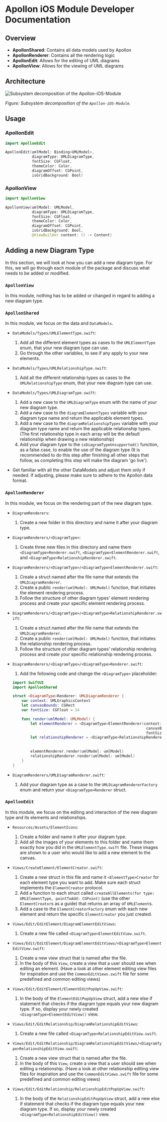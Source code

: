 # Apollon iOS Module Developer Documentation

## Overview

- **ApollonShared**: Contains all data models used by Apollon
- **ApollonRenderer**: Contains all the rendering logic
- **ApollonEdit**: Allows for the editing of UML diagrams
- **ApollonView**: Allows for the viewing of UML diagrams 

## Architecture

![Subsystem decomposition of the Apollon-iOS-Module](../images/subsystem_decomposition.png)

*Figure: Subsystem decomposition of the `Apollon-iOS-Module`.*

## Usage

### ApollonEdit
```swift
import ApollonEdit

ApollonEdit(umlModel: Binding<UMLModel>,
            diagramType: UMLDiagramType,
            fontSize: CGFloat,
            themeColor: Color,
            diagramOffset: CGPoint,
            isGridBackground: Bool)
```

### ApollonView
```swift
import ApollonView

ApollonView(umlModel: UMLModel,
            diagramType: UMLDiagramType,
            fontSize: CGFloat,
            themeColor: Color,
            diagramOffset: CGPoint,
            isGridBackground: Bool,
            @ViewBuilder content: () -> Content)
```

## Adding a new Diagram Type

In this section, we will look at how you can add a new diagram type. For this, we will go through each module of the package and discuss what needs to be added or modified.

### `ApollonView`

In this module, nothing has to be added or changed in regard to adding a new diagram type.

### `ApollonShared`

In this module, we focus on the data and `DataModels`.

- `DataModels/Types/UMLElementType.swift`: 
    1. Add all the different element types as cases to the `UMLElementType` enum, that your new diagram type can use. 
    2. Go through the other variables, to see if any apply to your new elements.
    
- `DataModels/Types/UMLRelationshipType.swift`: 
    1. Add all the different relationship types as cases to the `UMLRelationshipType` enum, that your new diagram type can use.
    
- `DataModels/Types/UMLDiagramType.swift`: 
    1. Add a new case to the `UMLDiagramType` enum with the name of your new diagram type. 
    2. Add a new case to the `diagramElementTypes` variable with your diagram type name and return the applicable element types.
    3. Add a new case to the `diagramRelationshipTypes` variable with your diagram type name and return the applicable relationship types. (The first relationship type in each array will be the default relationship when drawing a new relationship)
    4. Add your diagram type to the `isDiagramTypeUnsupported()` function, as a false case, to enable the use of the diagram type (It is recommended to do this step after finishing all other steps that follow, as completing this step will make the diagram 'go live').
    
- Get familiar with all the other DataModels and adjust them only if needed. If adjusting, please make sure to adhere to the Apollon data format.

### `ApollonRenderer`

In this module, we focus on the rendering part of the new diagram type.

- `DiagramRenderers`: 
    1. Create a new folder in this directory and name it after your diagram type.
    
- `DiagramRenderers/<DiagramType>`:
    1. Create three new files in this directory and name them `<DiagramType>Renderer.swift`, `<DiagramType>ElementRenderer.swift`, and `<DiagramType>RelationshipRenderer.swift`.

- `DiagramRenderers/<DiagramType>/<DiagramType>ElementRenderer.swift`:
    1. Create a struct named after the file name that extends the `UMLDiagramRenderer`.
    2. Create a public `render(umlModel: UMLModel)` function, that initiates the element rendering process.
    3. Follow the structure of other diagram types' element rendering process and create your specific element rendering process.

- `DiagramRenderers/<DiagramType>/<DiagramType>RelationshipRenderer.swift`:
    1. Create a struct named after the file name that extends the `UMLDiagramRenderer`.
    2. Create a public `render(umlModel: UMLModel)` function, that initiates the relationship rendering process.
    3. Follow the structure of other diagram types' relationship rendering process and create your specific relationship rendering process.
    
- `DiagramRenderers/<DiagramType>/<DiagramType>Renderer.swift`:
    1. Add the following code and change the `<DiagramType>` placeholder:
    ```swift
    import SwiftUI
    import ApollonShared

    struct <DiagramType>Renderer: UMLDiagramRenderer {
        var context: UMLGraphicsContext
        let canvasBounds: CGRect
        var fontSize: CGFloat = 14
    
        func render(umlModel: UMLModel) {
            let elementRenderer = <DiagramType>ElementRenderer(context: context,
                                                                canvasBounds: canvasBounds,
                                                                fontSize: fontSize)
            let relationshipRenderer = <DiagramType>RelationshipRenderer(context: context,
                                                                       canvasBounds: canvasBounds,
                                                                       fontSize: fontSize)
            elementRenderer.render(umlModel: umlModel)
            relationshipRenderer.render(umlModel: umlModel)
        }
    }
    ```

- `DiagramRenderers/UMLDiagramRenderer.swift`:
    1. Add your diagram type as a case to the `UMLDiagramRendererFactory` enum and return your `<DiagramType>Renderer` struct.

### `ApollonEdit`

In this module, we focus on the editing and interaction of the new diagram type and its elements and relationships.

- `Resources/Assets/ElementIcons`:
    1. Create a folder and name it after your diagram type.
    2. Add all the images of your elements to this folder and name them exactly how you did in the `UMLElementType.swift` file. These images are shown to a user who would like to add a new element to the canvas. 

- `Views/CreateElement/ElementCreator.swift`:
    1. Create a new struct in this file and name it `<ElementType>Creator` for each element type you want to add. Make sure each struct implements the `ElementCreator` protocol.
    2. Add a function to each struct called `createAllElements(for type: UMLElementType, pointToAdd: CGPoint)` (use the other `ElementCreator`s as a guide) that returns an array of `UMLElement`s.
    3. Add a case to the `ElementCreatorFactory` enum with each new element and return the specific `ElementCreator` you just created.

- `Views/Edit/EditElement/DiagramElementEditViews`:
    1. Create a new file called `<DiagramType>ElementEditView.swift`.

- `Views/Edit/EditElement/DiagramElementEditViews/<DiagramType>ElementEditView.swift`:
    1. Create a new view struct that is named after the file.
    2. In the body of this `View`, create a view that a user should see when editing an element. (Have a look at other element editing view files for inspiration and use the `CommonEditViews.swift` file for some predefined and common editing views)

- `Views/Edit/EditElement/ElementEditPopUpView.swift`:
    1. In the body of the `ElementEditPopUpView` struct, add a new else if statement that checks if the diagram type equals your new diagram type. If so, display your newly created `<DiagramType>ElementEditView()` view.

- `Views/Edit/EditRelationship/DiagramRelationshipEditViews`:
    1. Create a new file called `<DiagramType>RelationshipEditView.swift`.

- `Views/Edit/EditRelationship/DiagramRelationshipEditViews/<DiagramType>RelationshipEditView.swift`:
    1. Create a new view struct that is named after the file.
    2. In the body of this `View`, create a view that a user should see when editing a relationship. (Have a look at other relationship editing view files for inspiration and use the `CommonEditViews.swift` file for some predefined and common editing views)

- `Views/Edit/EditRelationship/RelationshipEditPopUpView.swift`:
    1. In the body of the `RelationshipEditPopUpView` struct, add a new else if statement that checks if the diagram type equals your new diagram type. If so, display your newly created `<DiagramType>RelationshipEditView()` view.



